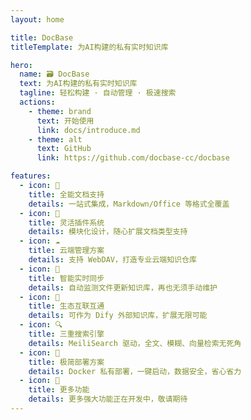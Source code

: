 ```yaml
---
layout: home

title: DocBase
titleTemplate: 为AI构建的私有实时知识库

hero:
  name: 🗃️ DocBase
  text: 为AI构建的私有实时知识库
  tagline: 轻松构建 · 自动管理 · 极速搜索
  actions:
    - theme: brand
      text: 开始使用
      link: docs/introduce.md
    - theme: alt
      text: GitHub
      link: https://github.com/docbase-cc/docbase

features:
  - icon: 📂
    title: 全能文档支持
    details: 一站式集成，Markdown/Office 等格式全覆盖
  - icon: 🧩
    title: 灵活插件系统
    details: 模块化设计，随心扩展文档类型支持
  - icon: ☁️
    title: 云端管理方案
    details: 支持 WebDAV，打造专业云端知识仓库
  - icon: 🚀
    title: 智能实时同步
    details: 自动监测文件更新知识库，再也无须手动维护
  - icon: 🔌
    title: 生态互联互通
    details: 可作为 Dify 外部知识库，扩展无限可能
  - icon: 🔍
    title: 三重搜索引擎
    details: MeiliSearch 驱动，全文、模糊、向量检索无死角
  - icon: 🐳
    title: 极简部署方案
    details: Docker 私有部署，一键启动，数据安全，省心省力
  - icon: 🔮
    title: 更多功能
    details: 更多强大功能正在开发中，敬请期待
---
```


<Confetti />
